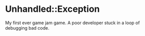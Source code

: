 # Unhandled::Exception

My first ever game jam game. A poor developer stuck in a loop of debugging bad code.